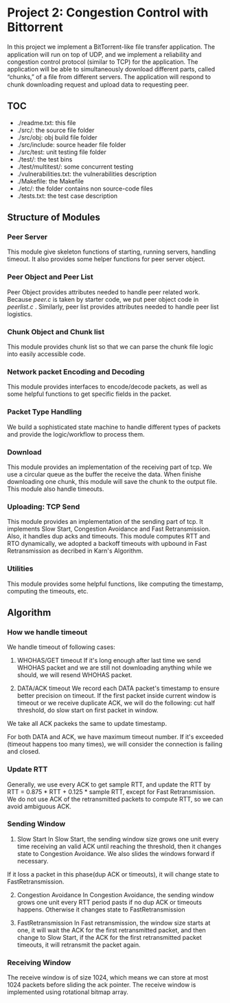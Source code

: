 Project 2: Congestion Control with Bittorrent
======

In this project we implement a BitTorrent-like ﬁle transfer application.
The application will run on top of UDP, and we implement a reliability and congestion control protocol (similar to TCP) for the application.
The application will be able to simultaneously download different parts, called “chunks,” of a ﬁle from different servers.
The application will respond to chunk downloading request and upload data to requesting peer.


TOC
------

* ./readme.txt: this file
* ./src/: the source file folder
* ./src/obj: obj build file folder
* ./src/include: source header file folder
* ./src/test: unit testing file folder
* ./test/: the test bins
* ./test/multitest/: some concurrent testing
* ./vulnerabilities.txt: the vulnerabilities description
* ./Makefile: the Makefile
* ./etc/: the folder contains non source-code files
* ./tests.txt: the test case description


Structure of Modules
------

### Peer Server
This module give skeleton functions of starting, running servers, handling timeout.
It also provides some helper functions for peer server object.

### Peer Object and Peer List
Peer Object provides attributes needed to handle peer related work.
Because *peer.c* is taken by starter code, we put peer object code in *peerlist.c* .
Similarly, peer list provides attributes needed to handle peer list logistics.


### Chunk Object and Chunk list
This module provides chunk list so that we can parse the chunk file logic into easily accessible code.

### Network packet Encoding and Decoding
This module provides interfaces to encode/decode packets, as well as some helpful functions to get specific fields in the packet.

### Packet Type Handling
We build a sophisticated state machine to handle different types of packets
and provide the logic/workflow to process them.

### Download
This module provides an implementation of the receiving part of tcp. We use a circular queue as the buffer the receive the data.
When finishe downloading one chunk, this module will save the chunk to the output file.
This module also handle timeouts.

### Uploading: TCP Send
This module provides an implementation of the sending part of tcp. It implements Slow Start, Congestion Avoidance and Fast Retransmission.
Also, it handles dup acks and timeouts.
This module computes RTT and RTO dynamically, we adopted a backoff timeouts with upbound in Fast Retransmission as decribed in Karn's Algorithm.

### Utilities
This module provides some helpful functions, like computing the timestamp, computing the timeouts, etc.

Algorithm
------

### How we handle timeout

We handle timeout of following cases:

1. WHOHAS/GET timeout
If it's long enough after last time we send WHOHAS packet and we are still not downloading anything while we should,
we will resend WHOHAS packet.

2. DATA/ACK timeout
We record each DATA packet's timestamp to ensure better precision on timeout.
If the first packet inside current window is timeout or we receive duplicate ACK, we will do the following:
cut half threshold, do slow start on first packet in window.

We take all ACK packeks the same to update timestamp.

For both DATA and ACK, we have maximum timeout number.
If it's exceeded (timeout happens too many times), we will consider the connection is failing and closed.

### Update RTT

Generally, we use every ACK to get sample RTT, and update the RTT by RTT = 0.875 * RTT + 0.125 * sample RTT,
except for Fast Retransmission. We do not use ACK of the retransmitted packets to compute RTT, so we can avoid ambiguous ACK.

### Sending Window

1. Slow Start
In Slow Start, the sending window size grows one unit every time receiving an valid ACK until reaching the threshold,
then it changes state to Congestion Avoidance. We also slides the windows forward if necessary.

If it loss a packet in this phase(dup ACK or timeouts), it will change state to FastRetransmission.

2. Congestion Avoidance
In Congestion Avoidance, the sending window grows one unit every RTT period pasts if no dup ACK or timeouts happens. Otherwise it changes state to FastRetransmission

3. FastRetransmission
In Fast retransmission, the window size starts at one, it will wait the ACK for the first retransmitted packet, and then change to Slow Start, if the ACK for the first
retransmitted packet timeouts, it will retransmit the packet again.

### Receiving Window
The receive window is of size 1024, which means we can store at most 1024 packets before sliding the ack pointer.
The receive window is implemented using rotational bitmap array.
